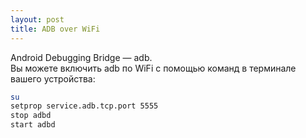 ```yaml
---
layout: post
title: ADB over WiFi
---
```

Android Debugging Bridge — adb.   
Вы можете включить adb по WiFi с помощью команд в терминале вашего устройства:  
``` bash  
su
setprop service.adb.tcp.port 5555
stop adbd
start adbd
```
